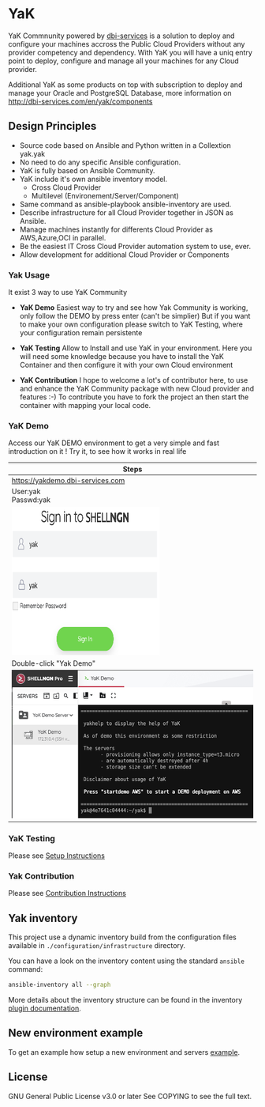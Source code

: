 # YaK

YaK Commnunity powered by [dbi-services](http://dbi-services.com) is a solution to deploy and configure your machines accross the Public Cloud Providers without any provider competency and dependency. 
With YaK you will have a uniq entry point to deploy, configure and manage all your machines for any Cloud provider.

Additional YaK as some products on top with subscription to deploy and manage your Oracle and PostgreSQL Database, more information on http://dbi-services.com/en/yak/components

## Design Principles

  - Source code based on Ansible and Python written in a Collextion yak.yak
  - No need to do any specific Ansible configuration.
  - YaK is fully based on Ansible Community.
  - YaK include it's own ansible inventory model.
       - Cross Cloud Provider
       - Multilevel (Environement/Server/Component)
  - Same command as ansible-playbook ansible-inventory are used.
  - Describe infrastructure for all Cloud Provider together in JSON as Ansible.
  - Manage machines instantly for differents Cloud Provider as AWS,Azure,OCI in parallel.
  - Be the easiest IT Cross Cloud Provider automation system to use, ever.
  - Allow development for additional Cloud Provider or Components


### Yak Usage

It exist 3 way to use YaK Community 

   - **YaK Demo**
      Easiest way to try and see how Yak Community is working, only follow the DEMO by press enter (can't be simplier)
      But if you want to make your own configuration please switch to YaK Testing, where your configuration remain persistente

   - **YaK Testing**
     Allow to Install and use YaK in your environment. Here you will need some knowledge because you have to install the YaK Container and then configure it with your own Cloud environment

   - **YaK Contribution**
     I hope to welcome a lot's of contributor here, to use and enhance the YaK Community package with new Cloud provider and features :-)
     To contribute you have to fork the project an then start the container with mapping your local code.
    
### YaK Demo

   Access our YaK DEMO environment to get a very simple and fast introduction on it !
   Try it, to see how it works in real life 
   
| Steps   |
| ------ |
| https://yakdemo.dbi-services.com |
| User:yak  <br> Passwd:yak  | 
| <img src="/install/img/YaK_login.png"  width="300" height="300"> |
| Double-click "Yak Demo"| 
| <img src="/install/img/YaK_demo.png" width="800" height="300"> |

### YaK Testing

Please see [Setup Instructions](YAK_TESTING.md)

###  Yak Contribution

Please see [Contribution Instructions](YAK_CONTRIBUTION.md)

## Yak inventory

This project use a dynamic inventory build from the configuration files available in
`./configuration/infrastructure` directory.

You can have a look on the inventory content using the standard `ansible` command:

```bash
ansible-inventory all --graph
```

More details about the inventory structure can be found in the inventory
[plugin documentation](https://gitlab.com/yak4all/yak/-/tree/main/collections/ansible_collections/yak/core).

## New environment example

To get an example how setup a new environment and servers
[example](https://gitlab.com/yak4all/yak/-/blob/main/configuration/README.md).

## License

GNU General Public License v3.0 or later
See COPYING to see the full text.

